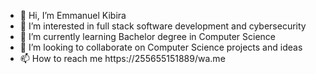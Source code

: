 - 👋 Hi, I’m Emmanuel Kibira
- 👀 I’m interested in full stack software development and cybersecurity
- 🌱 I’m currently learning Bachelor degree in Computer Science
- 💞️ I’m looking to collaborate on Computer Science projects and ideas
- 📫 How to reach me https://255655151889/wa.me

<!---
manuelkib/manuelkib is a ✨ special ✨ repository because its `README.md` (this file) appears on your GitHub profile.
You can click the Preview link to take a look at your changes.
--->
